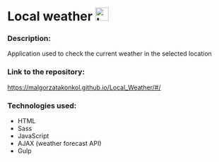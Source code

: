 # Local weather   <img alt="Logo" src="icon.png" width="30">

### Description:
Application used to check the current weather in the selected location

### Link to the repository:
https://malgorzatakonkol.github.io/Local_Weather/#/

### Technologies used:
* HTML
* Sass
* JavaScript
* AJAX (weather forecast API)
* Gulp